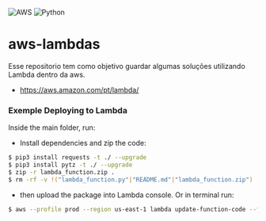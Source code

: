 <img alt="AWS" src="https://img.shields.io/badge/AWS%20-%23FF9900.svg?&style=for-the-badge&logo=amazon-aws&logoColor=white"/> <img alt="Python" src="https://img.shields.io/badge/python%20-%2314354C.svg?&style=for-the-badge&logo=python&logoColor=white"/>

# aws-lambdas
Esse repositorio tem como objetivo guardar algumas soluções utilizando Lambda dentro da aws.

- https://aws.amazon.com/pt/lambda/


### Exemple Deploying to Lambda

Inside the main folder, run:

- Install dependencies and zip the code:

```sh
$ pip3 install requests -t ./ --upgrade
$ pip3 install pytz -t ./ --upgrade
$ zip -r lambda_function.zip .
$ rm -rf -v !("lambda_function.py"|"README.md"|"lambda_function.zip")
```

- then upload the package into Lambda console. Or in terminal run:

```sh
$ aws --profile prod --region us-east-1 lambda update-function-code --function-name NOME_LAMBDA --zip-file fileb://lambda_function.zip
```

